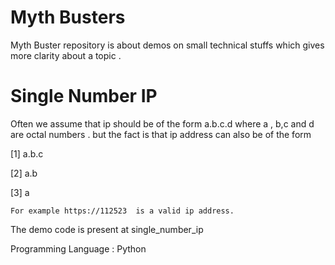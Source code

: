 # Myth Busters
Myth Buster repository is about demos on small technical stuffs which gives more clarity about a topic .

#  Single Number IP
Often we assume that ip should be of the form a.b.c.d  where a , b,c and d are octal numbers . 
but the fact is that ip address can also be of the form 

[1]  a.b.c 

[2]  a.b 

[3] a 
    
    For example https://112523  is a valid ip address.
The demo code is present at single_number_ip

Programming Language : Python 


